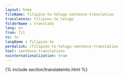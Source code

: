 ```yaml
---
layout: home
fileName: filipino-to-telugu-sentence-translation
translatein: filipino_to_telugu
folderName : translate
lang: en
from: fil
to: te
langName : filipino-to
permalink: /filipino-to-telugu-sentence-translation
tool: sentence-translations
nointernationalization: true
---
```

{% include section/translateinto.html %}
